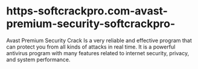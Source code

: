 # https-softcrackpro.com-avast-premium-security-softcrackpro-
Avast Premium Security Crack  Is a very reliable and effective program that can protect you from all kinds of attacks in real time. It is a powerful antivirus program with many features related to internet security, privacy, and system performance. 
